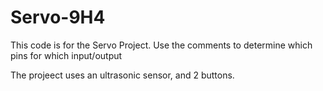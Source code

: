 # Servo-9H4

This code is for the Servo Project.
Use the comments to determine which pins for which input/output

The projeect uses an ultrasonic sensor, and 2 buttons.
